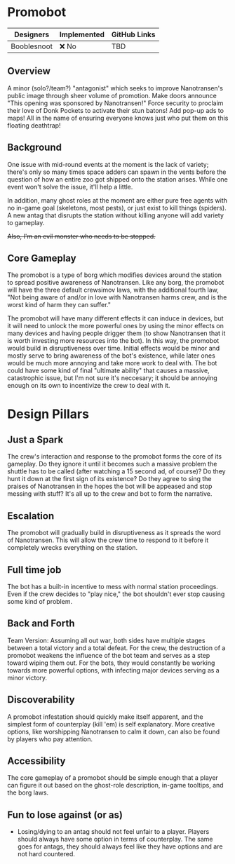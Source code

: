 # Promobot

| Designers | Implemented | GitHub Links |
|---|---|---|
| Booblesnoot | :x: No | TBD |

## Overview

A minor (solo?/team?) "antagonist" which seeks to improve Nanotransen's public image through sheer volume of promotion. Make doors announce "This opening was sponsored by Nanotransen!" Force security to proclaim their love of Donk Pockets to activate their stun batons! Add pop-up ads to maps! All in the name of ensuring everyone knows just who put them on this floating deathtrap!

## Background

One issue with mid-round events at the moment is the lack of variety; there's only so many times space adders can spawn in the vents before the question of how an entire zoo got shipped onto the station arises. While one event won't solve the issue, it'll help a little.

In addition, many ghost roles at the moment are either pure free agents with no in-game goal (skeletons, most pests), or just exist to kill things (spiders). A new antag that disrupts the station without killing anyone will add variety to gameplay.

<s>Also, I'm an evil monster who needs to be stopped.</s>

## Core Gameplay

The promobot is a type of borg which modifies devices around the station to spread positive awareness of Nanotransen. Like any borg, the promobot will have the three default crewsimov laws, with the additional fourth law, "Not being aware of and/or in love with Nanotransen harms crew, and is the worst kind of harm they can suffer."

The promobot will have many different effects it can induce in devices, but it will need to unlock the more powerful ones by using the minor effects on many devices and having people drigger them (to show Nanotransen that it is worth investing more resources into the bot). In this way, the promobot would build in disruptiveness over time. Initial effects would be minor and mostly serve to bring awareness of the bot's existence, while later ones would be much more annoying and take more work to deal with. The bot could have some kind of final "ultimate ability" that causes a massive, catastrophic issue, but I'm not sure it's neccesary; it should be annoying enough on its own to incentivize the crew to deal with it. 

# Design Pillars

## Just a Spark

The crew's interaction and response to the promobot forms the core of its gameplay. Do they ignore it until it becomes such a massive problem the shuttle has to be called (after watching a 15 second ad, of course)? Do they hunt it down at the first sign of its existence? Do they agree to sing the praises of Nanotransen in the hopes the bot will be appeased and stop messing with stuff? It's all up to the crew and bot to form the narrative.
  
## Escalation

The promobot will gradually build in disruptiveness as it spreads the word of Nanotransen. This will allow the crew time to respond to it before it completely wrecks everything on the station.
  
## Full time job

The bot has a built-in incentive to mess with normal station proceedings. Even if the crew decides to "play nice," the bot shouldn't ever stop causing some kind of problem.
  
## Back and Forth

Team Version:
Assuming all out war, both sides have multiple stages between a total victory and a total defeat. For the crew, the destruction of a promobot weakens the influence of the bot team and serves as a step toward wiping them out. For the bots, they would constantly be working towards more powerful options, with infecting major devices serving as a minor victory.
  
## Discoverability

A promobot infestation should quickly make itself apparent, and the simplest form of counterplay (kill 'em) is self explanatory. More creative options, like worshipping Nanotransen to calm it down, can also be found by players who pay attention.
  
## Accessibility

The core gameplay of a promobot should be simple enough that a player can figure it out based on the ghost-role description, in-game tooltips, and the borg laws.
  
## Fun to lose against (or as)

- Losing/dying to an antag should not feel unfair to a player. Players should always have some option in terms of counterplay. The same goes for antags, they should always feel like they have options and are not hard countered.
